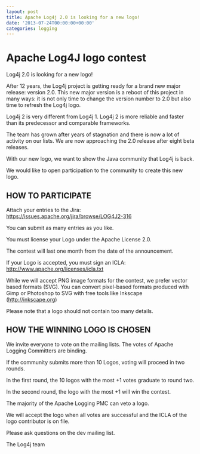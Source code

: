 ```yaml
---
layout: post
title: Apache Log4j 2.0 is looking for a new logo!
date: '2013-07-24T00:00:00+00:00'
categories: logging
---
```

<h1>Apache Log4J logo contest</h1>

<p>Log4j 2.0 is looking for a new logo!</p>

<p>After 12 years, the Log4j project is getting ready for a brand new major release: version 2.0. This new major version is a reboot of this project in many ways: it is not only time to change the version number to 2.0 but also time to refresh the Log4j logo.</p>

<p>Log4j 2 is very different from Log4j 1. Log4j 2 is more reliable and faster than its predecessor and comparable frameworks.</p>

<p>The team has grown after years of stagnation and there is now a lot of activity on our lists. We are now approaching the 2.0 release after eight beta releases.</p>

<p>With our new logo, we want to show the Java community that Log4j is back.</p>

<p>We would like to open participation to the community to create this new logo.</p>

<h2>HOW TO PARTICIPATE</h2>

<p>Attach your entries to the Jira:
<a href="https://issues.apache.org/jira/browse/LOG4J2-316">https://issues.apache.org/jira/browse/LOG4J2-316</a>
</p>

<p>You can submit as many entries as you like.</p>

<p>You must license your Logo under the Apache License 2.0.</p>

<p>The contest will last one month from the date of the announcement.</p> 

<p>If your Logo is accepted, you must sign an ICLA:
<a href="http://www.apache.org/licenses/icla.txt">http://www.apache.org/licenses/icla.txt</a></p>

<p>While we will accept PNG image formats for the contest, we prefer vector based formats (SVG).
You can convert pixel-based formats produced with Gimp or Photoshop to SVG with free tools like Inkscape (<a href="http://inkscape.org">http://inkscape.org</a>)</p>

<p>Please note that a logo should not contain too many details.</p>

<h2>HOW THE WINNING LOGO IS CHOSEN</h2>

<p>We invite everyone to vote on the mailing lists. The votes of Apache Logging Committers are binding.</p>

<p>If the community submits more than 10 Logos, voting will proceed in two rounds.</p>

<p>In the first round, the 10 logos with the most +1 votes graduate to round two.</p>

<p>In the second round, the logo with the most +1 will win the contest.</p>

<p>The majority of the Apache Logging PMC can veto a logo.</p>

<p>We will accept the logo when all votes are successful and the ICLA of the logo contributor is on file.</p>

<p>Please ask questions on the dev mailing list.</p>

<p>The Log4j team</p>
